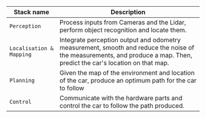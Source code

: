 | Stack name               | Description                                                                                                                                                             |
| ------------------------ | ----------------------------------------------------------------------------------------------------------------------------------------------------------------------- |
| `Perception`             | Process inputs from Cameras and the Lidar, perform object recognition and locate them.                                                                                  |
| `Localisation & Mapping` | Integrate perception output and odometry measurement, smooth and reduce the noise of the measurements, and produce a map. Then, predict the car's location on that map. |
| `Planning`               | Given the map of the environment and location of the car, produce an optimum path for the car to follow                                                                 |
| `Control`                | Communicate with the hardware parts and control the car to follow the path produced.                                                                                    |
